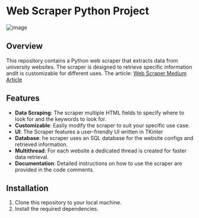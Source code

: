 

# Web Scraper Python Project
![image](https://github.com/MagusDev/university-scraper/assets/90957273/f54c4da9-347d-4580-81ef-7bdbdcd27998)

## Overview
This repository contains a Python web scraper that extracts data from university websites. The scraper is designed to retrieve specific information andit is customizable for different uses.
The article: [Web Scraper Medium Article](https://medium.com/@m.agame1379/a-generalized-web-scraper-application-to-efficiently-extract-data-from-static-websites-e986878c9833)

## Features
- **Data Scraping**: The scraper multiple HTML fields to specify where to look for and the keywords to look for.
- **Customizable**: Easily modify the scraper to suit your specific use case.
- **UI**: The Scraper features a user-friendly UI written in TKinter
- **Database**: he scraper uses an SQL database for the website configs and retrieved information.
- **Multithread**: For each website a dedicated thread is created for faster data retrieval.
- **Documentation**: Detailed instructions on how to use the scraper are provided in the code comments.

## Installation
1. Clone this repository to your local machine.
2. Install the required dependencies.
